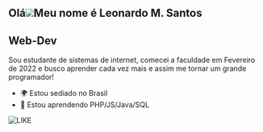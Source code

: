 Olá![](https://user-images.githubusercontent.com/18350557/176309783-0785949b-9127-417c-8b55-ab5a4333674e.gif)Meu nome é Leonardo M. Santos
--------------------------------------------------------------------------------------------------------------------------------------------
Web-Dev 
--------------------------------------------------------------------------------------------------------------------------------------------
Sou estudante de sistemas de internet, comecei a faculdade em Fevereiro de 2022 e busco aprender cada vez mais e assim me tornar um grande programador!
* 🌍 Estou sediado no Brasil
* 🧠 Estou aprendendo PHP/JS/Java/SQL

![LIKE](https://user-images.githubusercontent.com/110571911/200186761-a234d578-36d2-4cee-8f53-80340ffd406c.gif)

